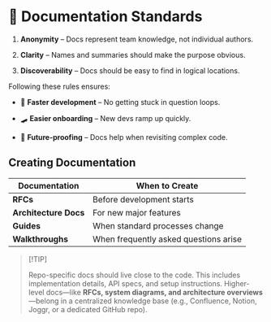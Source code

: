 <!--  
📝 Usage:  
- Replace any {{placeholders}} with your own content
- Update links and remove unnecessary sections
- Customize as needed 

Happy documenting! 🚀  
-->

# 📜 Documentation Standards

1. **Anonymity** – Docs represent team knowledge, not individual authors.

2. **Clarity** – Names and summaries should make the purpose obvious.

3. **Discoverability** – Docs should be easy to find in logical locations.

Following these rules ensures:

* 🚀 **Faster development** – No getting stuck in question loops.

* 🛹 **Easier onboarding** – New devs ramp up quickly.

* 🔮 **Future-proofing** – Docs help when revisiting complex code.

## **Creating Documentation**

| Documentation         | When to Create                          |
|-----------------------|-----------------------------------------|
| **RFCs**             | Before development starts               |
| **Architecture Docs**| For new major features                  |
| **Guides**           | When standard processes change          |
| **Walkthroughs**     | When frequently asked questions arise   |

> \[!TIP]
>
> Repo-specific docs should live close to the code. This includes implementation details, API specs, and setup instructions. Higher-level docs—like **RFCs, system diagrams, and architecture overviews**—belong in a centralized knowledge base (e.g., Confluence, Notion, Joggr, or a dedicated GitHub repo).
